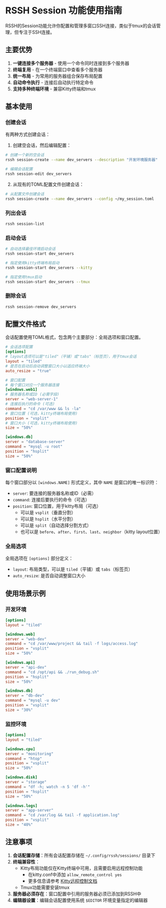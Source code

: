 # RSSH Session 功能使用指南

RSSH的Session功能允许你配置和管理多窗口SSH连接，类似于tmux的会话管理，但专注于SSH连接。

## 主要优势

1. **一键连接多个服务器** - 使用一个命令同时连接到多个服务器
2. **终端复用** - 在一个终端窗口中查看多个服务器
3. **统一布局** - 为常用的服务器组合保存布局配置
4. **自动命令执行** - 连接后自动执行特定命令
5. **支持多种终端环境** - 兼容Kitty终端和tmux

## 基本使用

### 创建会话

有两种方式创建会话：

1. 创建空会话，然后编辑配置：

```bash
# 创建一个新的空会话
rssh session-create --name dev_servers --description "开发环境服务器"

# 编辑会话配置
rssh session-edit dev_servers
```

2. 从现有的TOML配置文件创建会话：

```bash
# 从配置文件创建会话
rssh session-create --name dev_servers --config ~/my_session.toml
```

### 列出会话

```bash
rssh session-list
```

### 启动会话

```bash
# 自动选择最佳环境启动会话
rssh session-start dev_servers

# 指定使用kitty终端布局启动
rssh session-start dev_servers --kitty

# 指定使用tmux启动
rssh session-start dev_servers --tmux
```

### 删除会话

```bash
rssh session-remove dev_servers
```

## 配置文件格式

会话配置使用TOML格式，包含两个主要部分：全局选项和窗口配置。

```toml
# 会话选项配置
[options]
# layout选项可以是"tiled"（平铺）或"tabs"（标签页），用于tmux会话
layout = "tiled"
# 是否在启动后自动调整窗口大小以适应终端大小
auto_resize = "true"

# 窗口配置
# 每个窗口对应一个服务器连接
[windows.web1]
# 服务器名称或ID (必需字段)
server = "web-server-1"
# 连接后执行的命令 (可选)
command = "cd /var/www && ls -la"
# 窗口位置 (可选，kitty终端布局使用)
position = "vsplit"
# 窗口大小 (可选，kitty终端布局使用)
size = "50%"

[windows.db]
server = "database-server"
command = "mysql -u root"
position = "hsplit" 
size = "50%"
```

### 窗口配置说明

每个窗口部分以 `[windows.NAME]` 形式定义，其中 `NAME` 是窗口的唯一标识符：

- `server`: 要连接的服务器名称或ID（必需）
- `command`: 连接后要执行的命令（可选）
- `position`: 窗口位置，用于kitty布局（可选）
  - 可以是 `vsplit`（垂直分割）
  - 可以是 `hsplit`（水平分割）
  - 可以是 `split`（自动选择分割方式）
  - 也可以是 `before`、`after`、`first`、`last`、`neighbor`（kitty layout位置）

### 全局选项

全局选项在 `[options]` 部分定义：

- `layout`: 布局类型，可以是 `tiled`（平铺）或 `tabs`（标签页）
- `auto_resize`: 是否自动调整窗口大小

## 使用场景示例

### 开发环境

```toml
[options]
layout = "tiled"

[windows.web]
server = "web-dev"
command = "cd /var/www/project && tail -f logs/access.log"
position = "vsplit"
size = "50%"

[windows.api]
server = "api-dev"
command = "cd /opt/api && ./run_debug.sh"
position = "hsplit"
size = "50%"

[windows.db]
server = "db-dev"
command = "mysql -u dev"
position = "vsplit"
size = "30%"
```

### 监控环境

```toml
[options]
layout = "tiled"

[windows.cpu]
server = "monitoring"
command = "htop"
position = "vsplit"
size = "50%"

[windows.disk]
server = "storage"
command = "df -h; watch -n 5 'df -h'"
position = "hsplit"
size = "50%"

[windows.logs]
server = "app-server"
command = "cd /var/log && tail -f application.log"
position = "vsplit"
size = "40%"
```

## 注意事项

1. **会话配置存储**：所有会话配置存储在 `~/.config/rssh/sessions/` 目录下
2. **终端兼容性**：
   - Kitty布局功能仅在Kitty终端中可用，且需要启用远程控制功能
     - 在kitty.conf中添加 `allow_remote_control yes`
     - 更多信息请参考 [Kitty远程控制文档](https://sw.kovidgoyal.net/kitty/remote-control/)
   - Tmux功能需要安装tmux
3. **服务器必须存在**：窗口配置中引用的服务器必须已添加到RSSH中
4. **编辑器设置**：编辑会话配置使用系统 `$EDITOR` 环境变量指定的编辑器 